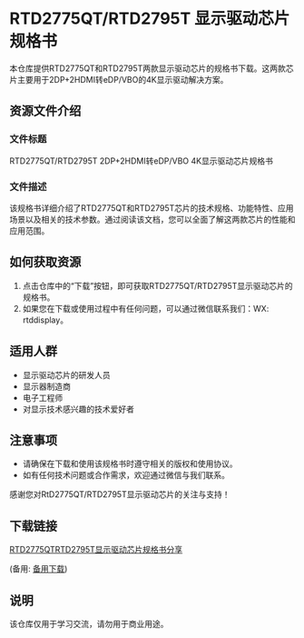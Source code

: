 # RTD2775QT/RTD2795T 显示驱动芯片规格书

本仓库提供RTD2775QT和RTD2795T两款显示驱动芯片的规格书下载。这两款芯片主要用于2DP+2HDMI转eDP/VBO的4K显示驱动解决方案。

## 资源文件介绍

### 文件标题
RTD2775QT/RTD2795T 2DP+2HDMI转eDP/VBO 4K显示驱动芯片规格书

### 文件描述
该规格书详细介绍了RTD2775QT和RTD2795T芯片的技术规格、功能特性、应用场景以及相关的技术参数。通过阅读该文档，您可以全面了解这两款芯片的性能和应用范围。

## 如何获取资源

1. 点击仓库中的“下载”按钮，即可获取RTD2775QT/RTD2795T显示驱动芯片的规格书。
2. 如果您在下载或使用过程中有任何问题，可以通过微信联系我们：WX: rtddisplay。

## 适用人群

- 显示驱动芯片的研发人员
- 显示器制造商
- 电子工程师
- 对显示技术感兴趣的技术爱好者

## 注意事项

- 请确保在下载和使用该规格书时遵守相关的版权和使用协议。
- 如有任何技术问题或合作需求，欢迎通过微信与我们联系。

感谢您对RtD2775QT/RTD2795T显示驱动芯片的关注与支持！

## 下载链接
[RTD2775QTRTD2795T显示驱动芯片规格书分享](https://pan.quark.cn/s/55e37b2f3e64) 

(备用: [备用下载](https://pan.baidu.com/s/18Vr9bNZhwQI1qfDEZzbVgw?pwd=1234))

## 说明

该仓库仅用于学习交流，请勿用于商业用途。
